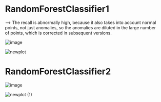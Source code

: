 
# RandomForestClassifier1

--> The recall is abnormally high, because it also takes into account normal points, not just anomalies, so the anomalies are diluted in the large number of points, which is corrected in subsequent versions.



 ![image](https://github.com/user-attachments/assets/abb92fbf-91d3-4b29-9b8b-e5e9223170d7)


 ![newplot](https://github.com/user-attachments/assets/b9a87cd2-2ed9-4dfc-927f-e476b45747ed)



# RandomForestClassifier2


![image](https://github.com/user-attachments/assets/10132731-c2df-4cf6-97eb-75320d0116c2)

![newplot (1)](https://github.com/user-attachments/assets/7fc0bf06-37ad-440a-a8a7-f849e36a53dd)
